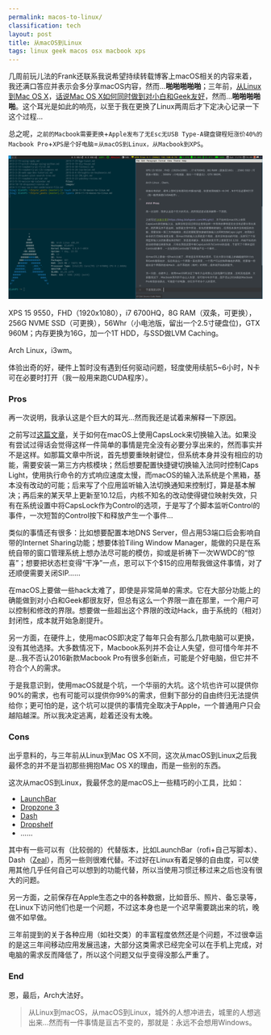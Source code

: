 ```yaml
---
permalink: macos-to-linux/
classification: tech
layout: post
title: 从macOS到Linux
tags: linux geek macos osx macbook xps
---
```


几周前玩儿法的Frank还联系我说希望持续转载博客上macOS相关的内容来着，我还满口答应并表示会多分享macOS内容，然而…**啪啪啪啪啪**；三年前，[从Linux到Mac OS X](https://blog.blahgeek.com/cong-linuxdao-mac-os-x.html)，[话说Mac OS X如何同时做到对小白和Geek友好](https://blog.blahgeek.com/hua-shuo-mac-os-xru-he-tong-shi-zuo-dao-dui-xiao-bai-he-geekyou-hao.html)，然而…**啪啪啪啪啪**。这个耳光是如此的响亮，以至于我在更换了Linux两周后才下定决心记录一下这个过程…

总之呢，`之前的Macbook需要更换`+`Apple发布了无Esc无USB Type-A键盘键程短涨价40%的Macbook Pro`+`XPS是个好电脑`=`从macOS到Linux，从Macbook到XPS`。

![blahxps-desktop](images/blahxps-desktop.png)

XPS 15 9550，FHD（1920x1080），i7 6700HQ，8G RAM（双条，可更换），256G NVME SSD（可更换），56Whr（小电池版，留出一个2.5寸硬盘位)，GTX 960M；内存更换为16G，加一个1T HDD，与SSD做LVM Caching。

Arch Linux，i3wm。

体验出奇的好，硬件上暂时没有遇到任何驱动问题，轻度使用续航5~6小时，N卡可在必要时打开（我一般用来跑CUDA程序）。

### Pros

再一次说明，我承认这是个巨大的耳光…然而我还是试着来解释一下原因。

之前写过[这篇文章](https://blog.blahgeek.com/IMLight/)，关于如何在macOS上使用CapsLock来切换输入法。如果没有尝试过得话会觉得这样一件简单的事情是完全没有必要分享出来的，然而事实并不是这样。如那篇文章中所说，首先想要重映射键位，但系统本身并没有相应的功能，需要安装一第三方内核模块；然后想要配置快捷键切换输入法同时控制Caps Light，使用执行命令的方式响应速度太慢，而macOS的输入法系统是个黑箱，基本没有改动的可能；后来写了个应用监听输入法切换通知来控制灯，算是基本解决；再后来的某天早上更新至10.12后，内核不知名的改动使得键位映射失效，只有在系统设置中将CapsLock作为Control的选项，于是写了个脚本监听Control的事件，一次短暂的Control按下和释放产生一个事件…

类似的事情还有很多：比如想要配置本地DNS Server，但占用53端口后会影响自带的Internet Sharing功能；想要体验Tiling Window Manager，能做的只是在系统自带的窗口管理系统上想办法尽可能的模仿，抑或是祈祷下一次WWDC的“惊喜”；想要把状态栏变得“干净”一点，恩可以下个$15的应用帮我做这件事情，对了还顺便需要关闭SIP……

在macOS上要做一些hack太难了，即使是非常简单的需求。它在大部分功能上的确能做到对小白和Geek都很友好，但总有这么一个界限一直在那里，一个用户可以控制和修改的界限。想要做一些超出这个界限的改动Hack，由于系统的（相对）封闭性，成本就开始急剧提升。

另一方面，在硬件上，使用macOS即决定了每年只会有那么几款电脑可以更换，没有其他选择。大多数情况下，Macbook系列并不会让人失望，但可惜今年并不是…我不否认2016新款Macbook Pro有很多创新点，可能是个好电脑，但它并不符合个人的需求。

于是我意识到，使用macOS就是个坑，一个华丽的大坑。这个坑也许可以提供你90%的需求，也有可能可以提供你99%的需求，但剩下部分的自由终归无法提供给你；更可怕的是，这个坑可以提供的事情完全取决于Apple，一个普通用户只会越陷越深。所以我决定逃离，趁着还没有太晚。

### Cons

出乎意料的，与三年前从Linux到Mac OS X不同，这次从macOS到Linux之后我最怀念的并不是当初那些拥抱Mac OS X的理由，而是一些别的东西。

这次从macOS到Linux，我最怀念的是macOS上一些精巧的小工具，比如：

- [LaunchBar](https://www.obdev.at/products/launchbar/index.html)
- [Dropzone 3](https://aptonic.com/)
- [Dash](https://kapeli.com/dash)
- [Dropshelf](https://pilotmoon.com/dropshelf/)
- ……

其中有一些可以有（比较弱的）代替版本，比如LaunchBar（rofi+自己写脚本）、Dash（[Zeal](https://zealdocs.org/)），而另一些则很难代替。不过好在Linux有着足够的自由度，可以使用其他几乎任何自己可以想到的功能代替，所以当使用习惯迁移过来之后也没有很大的问题。

另一方面，之前保存在Apple生态之中的各种数据，比如音乐、照片、备忘录等，在Linux下访问他们也是一个问题，不过这本身也是一个迟早需要跳出来的坑，晚做不如早做。

三年前提到的关于各种应用（如社交类）的丰富程度依然还是个问题，不过很幸运的是这三年间移动应用发展迅速，大部分这类需求已经完全可以在手机上完成，对电脑的需求反而降低了，所以这个问题又似乎变得没那么严重了。

### End

恩，最后，Arch大法好。

> 从Linux到macOS，从macOS到Linux，城外的人想冲进去，城里的人想逃出来…然而有一件事情是亘古不变的，那就是：永远不会想用Windows。